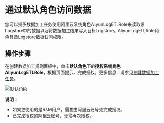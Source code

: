 # 通过默认角色访问数据

您可以授予数据加工任务使用阿里云系统角色AliyunLogETLRole来读取源Logstore中的数据以及将数据加工结果写入目标Logstore。AliyunLogETLRole角色具备Logstore数据访问权限。

## 操作步骤

在创建数据加工规则面板中，单击**默认角色**下的**授权系统角色AliyunLogETLRole**，根据页面提示，完成授权。更多信息，请参见[创建数据加工任务](/cn.zh-CN/数据加工/创建数据加工任务.md)。

![默认角色](https://static-aliyun-doc.oss-accelerate.aliyuncs.com/assets/img/zh-CN/6248283261/p132678.png)

**说明：**

-   如果您使用的是RAM用户，需要由阿里云账号先完成授权。
-   已完成授权的阿里云账号，无需再次授权。

